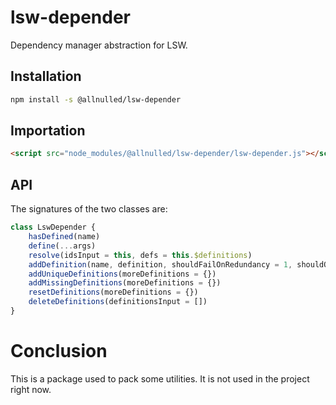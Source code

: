 # lsw-depender

Dependency manager abstraction for LSW.

## Installation

```sh
npm install -s @allnulled/lsw-depender
```

## Importation

```html
<script src="node_modules/@allnulled/lsw-depender/lsw-depender.js"></script>
```

## API

The signatures of the two classes are:

```js
class LswDepender {
    hasDefined(name)
    define(...args)
    resolve(idsInput = this, defs = this.$definitions)
    addDefinition(name, definition, shouldFailOnRedundancy = 1, shouldOverrideOnRedundancy = 1)
    addUniqueDefinitions(moreDefinitions = {})
    addMissingDefinitions(moreDefinitions = {})
    resetDefinitions(moreDefinitions = {})
    deleteDefinitions(definitionsInput = [])
}
```

# Conclusion

This is a package used to pack some utilities. It is not used in the project right now.